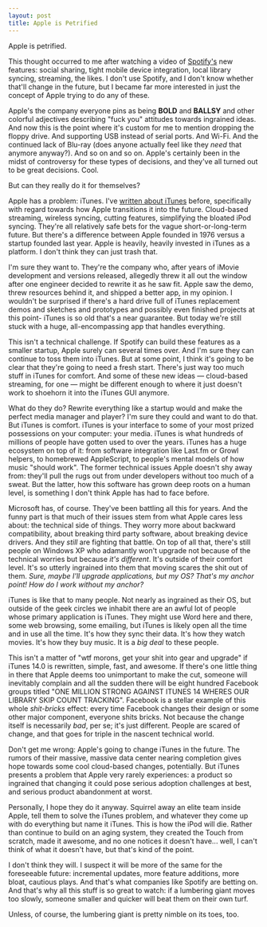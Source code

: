 ```yaml
---
layout: post
title: Apple is Petrified
---
```


Apple is petrified.

This thought occurred to me after watching a video of [Spotify's](http://www.youtube.com/watch?v=Gng29RIhIl8) new features: social sharing, tight mobile device integration, local library syncing, streaming, the likes. I don't use Spotify, and I don't know whether that'll change in the future, but I became far more interested in just the concept of Apple trying to do any of these.

Apple's the company everyone pins as being **BOLD** and **BALLSY** and other colorful adjectives describing "fuck you" attitudes towards ingrained ideas. And now this is the point where it's custom for me to mention dropping the floppy drive. And supporting USB instead of serial ports. And Wi-Fi. And the continued lack of Blu-ray (does anyone actually feel like they *need* that anymore anyway?). And so on and so on. Apple's certainly been in the midst of controversy for these types of decisions, and they've all turned out to be great decisions. Cool.

But can they really do it for themselves?

Apple has a problem: iTunes. I've [written about iTunes](http://zachholman.com/2010/02/the-future-of-itunes) before, specifically with regard towards how Apple transitions it into the future. Cloud-based streaming, wireless syncing, cutting features, simplifying the bloated iPod syncing. They're all relatively safe bets for the vague short-or-long-term future. But there's a difference between Apple founded in 1976 versus a startup founded last year. Apple is heavily, heavily invested in iTunes as a platform. I don't think they can just trash that.

I'm sure they want to. They're the company who, after years of iMovie development and versions released, allegedly threw it all out the window after one engineer decided to rewrite it as he saw fit. Apple saw the demo, threw resources behind it, and shipped a better app, in my opinion. I wouldn't be surprised if there's a hard drive full of iTunes replacement demos and sketches and prototypes and possibly even finished projects at this point- iTunes is so old that's a near guarantee. But today we're still stuck with a huge, all-encompassing app that handles everything.

This isn't a technical challenge. If Spotify can build these features as a smaller startup, Apple surely can several times over. And I'm sure they can continue to toss them into iTunes. But at some point, I think it's going to be clear that they're going to need a fresh start. There's just way too much stuff in iTunes for comfort. And some of these new ideas — cloud-based streaming, for one — might be different enough to where it just doesn't work to shoehorn it into the iTunes GUI anymore.

What do they do? Rewrite everything like a startup would and make the perfect media manager and player? I'm sure they could and want to do that. But iTunes is comfort. iTunes is your interface to some of your most prized possessions on your computer: your media. iTunes is what hundreds of millions of people have gotten used to over the years. iTunes has a huge ecosystem on top of it: from software integration like Last.fm or Growl helpers, to homebrewed AppleScript, to people's mental models of how music "should work". The former technical issues Apple doesn't shy away from: they'll pull the rugs out from under developers without too much of a sweat. But the latter, how this software has grown deep roots on a human level, is something I don't think Apple has had to face before.

Microsoft has, of course. They've been battling all this for years. And the funny part is that much of their issues stem from what Apple cares less about: the technical side of things. They worry more about backward compatibility, about breaking third party software, about breaking device drivers. And they *still* are fighting that battle. On top of all that, there's still people on Windows XP who adamantly won't upgrade not because of the technical worries but because *it's different*. It's outside of their comfort level. It's so utterly ingrained into them that moving scares the shit out of them. *Sure, maybe I'll upgrade applications, but my OS? That's my anchor point! How do I work without my anchor?*

iTunes is like that to many people. Not nearly as ingrained as their OS, but outside of the geek circles we inhabit there are an awful lot of people whose primary application is iTunes. They might use Word here and there, some web browsing, some emailing, but iTunes is likely open all the time and in use all the time. It's how they sync their data. It's how they watch movies. It's how they buy music. It is a *big deal* to these people.

This isn't a matter of "wtf morons, get your shit into gear and upgrade" if iTunes 14.0 is rewritten, simple, fast, and awesome. If there's one little thing in there that Apple deems too unimportant to make the cut, someone will inevitably complain and all the sudden there will be eight hundred Facebook groups titled "ONE MILLION STRONG AGAINST ITUNES 14 WHERES OUR LIBRARY SKIP COUNT TRACKING". Facebook is a stellar example of this whole *shit-bricks* effect: every time Facebook changes their design or some other major component, everyone shits bricks. Not because the change itself is necessarily *bad*, per se; it's just different. People are scared of change, and that goes for triple in the nascent technical world.

Don't get me wrong: Apple's going to change iTunes in the future. The rumors of their massive, massive data center nearing completion gives hope towards some cool cloud-based changes, potentially. But iTunes presents a problem that Apple very rarely experiences: a product so ingrained that changing it could pose serious adoption challenges at best, and serious product abandonment at worst.

Personally, I hope they do it anyway. Squirrel away an elite team inside Apple, tell them to solve the iTunes problem, and whatever they come up with do everything but name it iTunes. This is how the iPod will die. Rather than continue to build on an aging system, they created the Touch from scratch, made it awesome, and no one notices it doesn't have... well, I can't think of what it doesn't have, but that's kind of the point.

I don't think they will. I suspect it will be more of the same for the foreseeable future: incremental updates, more feature additions, more bloat, cautious plays. And that's what companies like Spotify are betting on. And that's why all this stuff is so great to watch: if a lumbering giant moves too slowly, someone smaller and quicker will beat them on their own turf.

Unless, of course, the lumbering giant is pretty nimble on its toes, too.